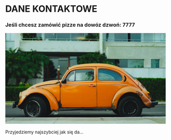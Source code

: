 # DANE KONTAKTOWE

### Jeśli chcesz zamówić pizze na dowóz dzwoń: **7777**  
<img src="img/dan-gold-N7RiDzfF2iw-unsplash.jpg" width=600>  

Przyjedziemy najszybciej jak się da...

